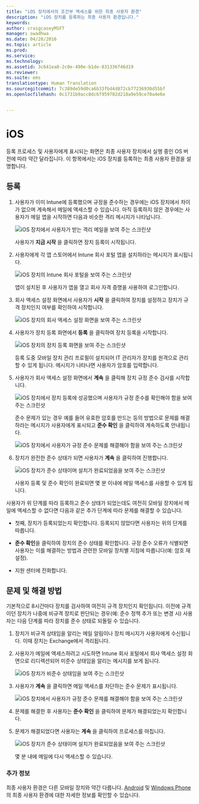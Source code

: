 ```yaml
---
title: "iOS 장치에서의 조건부 액세스를 위한 최종 사용자 환경"
description: "iOS 장치를 등록하는 최종 사용자 환경입니다."
keywords: 
author: craigcaseyMSFT
manager: swadhwa
ms.date: 04/28/2016
ms.topic: article
ms.prod: 
ms.service: 
ms.technology: 
ms.assetid: 3c641ea8-2c0e-490e-b1de-831336f46d19
ms.reviewer: 
ms.suite: ems
translationtype: Human Translation
ms.sourcegitcommit: 7c389de59d0ca6b33fbd4d872cb77236930d55bf
ms.openlocfilehash: 0c1731b9acc8dc6f959702d218a9e59ce70a4e6e


---
```


# iOS

등록 프로세스 및 사용자에게 표시되는 화면은 최종 사용자 장치에서 실행 중인 OS 버전에 따라 약간 달라집니다. 이 항목에서는 iOS 장치를 등록하는 최종 사용자 환경을 설명합니다.

## 등록

1.  사용자가 이미 Intune에 등록했으며 규정을 준수하는 경우에는 iOS 장치에서 차이가 없으며 계속해서 메일에 액세스할 수 있습니다. 아직 등록하지 않은 경우에는 사용자가 메일 앱을 시작하면 다음과 비슷한 격리 메시지가 나타납니다.

    ![iOS 장치에서 사용자가 받는 격리 메일을 보여 주는 스크린샷](./media/ProtectEmail/EUX-iOS-Get-Started.PNG)

    사용자가 **지금 시작** 을 클릭하면 장치 등록이 시작됩니다.

2.  사용자에게 각 앱 스토어에서 Intune 회사 포털 앱을 설치하라는 메시지가 표시됩니다.

    ![iOS 장치의 Intune 회사 포털을 보여 주는 스크린샷](./media/ProtectEmail/EUX-iOS-intune-Company-Portal.png)

    앱이 설치된 후 사용자가 앱을 열고 회사 자격 증명을 사용하여 로그인합니다.

3.  회사 액세스 설정 화면에서 사용자가 **시작** 을 클릭하여 장치를 설정하고 장치가 규격 장치인지 여부를 확인하여 시작합니다.

    ![iOS 장치의 회사 액세스 설정 화면을 보여 주는 스크린샷](./media/ProtectEmail/EUX-iOS-company-AccessSetup.png)

4.  사용자가 장치 등록 화면에서 **등록** 을 클릭하여 장치 등록을 시작합니다.

    ![iOS 장치의 장치 등록 화면을 보여 주는 스크린샷](./media/ProtectEmail/EUX-iOS-device-Enrollment.png)

    등록 도중 모바일 장치 관리 프로필이 설치되어 IT 관리자가 장치를 원격으로 관리할 수 있게 됩니다. 메시지가 나타나면 사용자가 암호를 입력합니다.

5.  사용자가 회사 액세스 설정 화면에서 **계속** 을 클릭해 장치 규정 준수 검사를 시작합니다.

    ![iOS 장치에서 장치 등록에 성공했으며 사용자가 규정 준수를 확인해야 함을 보여 주는 스크린샷](./media/ProtectEmail/EUX-iOS-device-Compliance-Check.png)

    준수 문제가 있는 경우 예를 들어 유효한 암호를 만드는 등의 방법으로 문제를 해결하라는 메시지가 사용자에게 표시되고 **준수 확인** 을 클릭하여 계속하도록 안내됩니다.

    ![iOS 장치에서 사용자가 규정 준수 문제를 해결해야 함을 보여 주는 스크린샷](./media/ProtectEmail/EUX-iOS-check-Compliance.png)

6.  장치가 완전한 준수 상태가 되면 사용자가 **계속** 을 클릭하여 진행합니다.

    ![iOS 장치가 준수 상태이며 설치가 완료되었음을 보여 주는 스크린샷](./media/ProtectEmail/EUX-iOS-compliance-Check-Completed.png)

    사용자 등록 및 준수 확인이 완료되면 몇 분 이내에 메일 액세스를 사용할 수 있게 됩니다.

사용자가 위 단계를 따라 등록하고 준수 상태가 되었는데도 여전히 모바일 장치에서 메일에 액세스할 수 없다면 다음과 같은 추가 단계에 따라 문제를 해결할 수 있습니다.

-   첫째, 장치가 등록되었는지 확인합니다. 등록되지 않았다면 사용자는 위의 단계를 따릅니다.

-    **준수 확인**을 클릭하여 장치의 준수 상태를 확인합니다. 규정 준수 오류가 식별되면 사용자는 이를 해결하는 방법과 관련한 모바일 장치별 지침에 따릅니다(예: 암호 재설정).

-   지원 센터에 전화합니다.

## 문제 및 해결 방법
기본적으로 8시간마다 장치를 검사하여 여전히 규격 장치인지 확인됩니다. 이전에 규격이던 장치가 나중에 비규격 장치로 판단되는 경우(예: 준수 정책 추가 또는 변경 시) 사용자는 다음 단계를 따라 장치를 준수 상태로 되돌릴 수 있습니다.

1.  장치가 비규격 상태임을 알리는 메일 알림이나 장치 메시지가 사용자에게 수신됩니다. 이때 장치는 Exchange에서 격리됩니다.

2.  사용자가 메일에 액세스하려고 시도하면 Intune 회사 포털에서 회사 액세스 설정 화면으로 리디렉션되어 미준수 상태임을 알리는 메시지를 보게 됩니다.

    ![iOS 장치가 비준수 상태임을 보여 주는 스크린샷](./media/ProtectEmail/EUX-iOS-fallOut-Compliance.png)

3.  사용자가 **계속** 을 클릭하면 메일 액세스를 차단하는 준수 문제가 표시됩니다.

    ![iOS 장치에서 사용자가 규정 준수 문제를 해결해야 함을 보여 주는 스크린샷](./media/ProtectEmail/EUX-iOS-check-Compliance.png)

4.  문제를 해결한 후 사용자는 **준수 확인** 을 클릭하여 문제가 해결되었는지 확인합니다.

5.  문제가 해결되었다면 사용자는 **계속** 을 클릭하여 프로세스를 마칩니다.

    ![iOS 장치가 준수 상태이며 설치가 완료되었음을 보여 주는 스크린샷](./media/ProtectEmail/EUX-iOS-compliance-Check-Completed.png)

    몇 분 내에 메일에 다시 액세스할 수 있습니다.

### 추가 정보
최종 사용자 환경은 다른 모바일 장치와 약간 다릅니다. [Android](end-user-experience-conditional-access-android.md) 및 [Windows Phone](end-user-experience-conditional-access-winphone.md)의 최종 사용자 환경에 대한 자세한 정보를 확인할 수 있습니다.



<!--HONumber=Jul16_HO3-->


